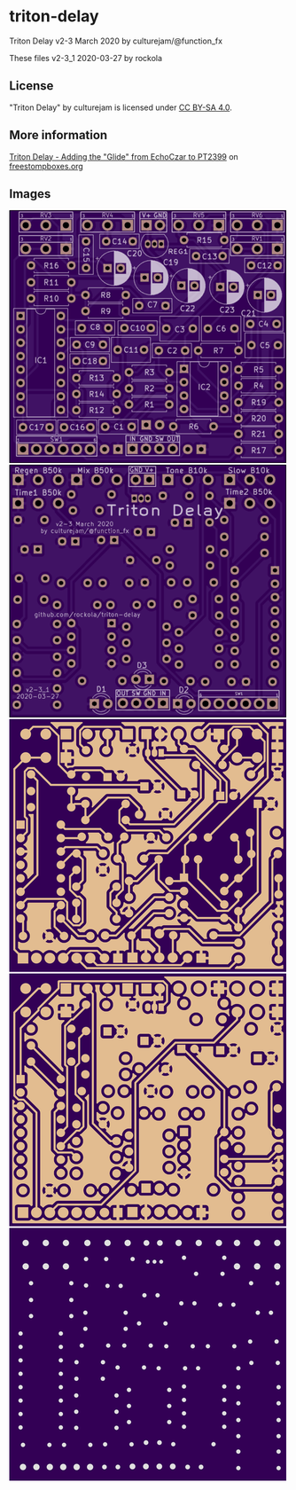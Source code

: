 # triton-delay

Triton Delay v2-3 March 2020 by culturejam/@function_fx

These files v2-3_1 2020-03-27 by rockola

## License

"Triton Delay" by culturejam is licensed under [CC BY-SA 4.0](https://creativecommons.org/licenses/by-sa/4.0/).

## More information

[Triton Delay - Adding the "Glide" from EchoCzar to PT2399](https://www.freestompboxes.org/viewtopic.php?f=13&t=30501) on [freestompboxes.org](https://www.freestompboxes.org/)

## Images

![Front](https://raw.githubusercontent.com/rockola/triton-delay/master/images/triton-delay-v2-3_1-front.png)
![Back](https://raw.githubusercontent.com/rockola/triton-delay/master/images/triton-delay-v2-3_1-back.png)
![Front copper](https://raw.githubusercontent.com/rockola/triton-delay/master/images/triton-delay-v2-3_1-copper-front.png)
![Back copper](https://raw.githubusercontent.com/rockola/triton-delay/master/images/triton-delay-v2-3_1-copper-back.png)
![Drills](https://raw.githubusercontent.com/rockola/triton-delay/master/images/triton-delay-v2-3_1-drills.png)
